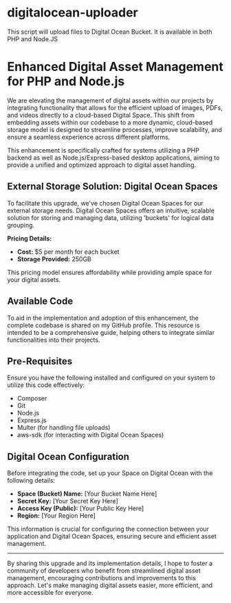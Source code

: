 # digitalocean-uploader
This script will upload files to Digital Ocean Bucket. It is available in both PHP and Node.JS

# Enhanced Digital Asset Management for PHP and Node.js

We are elevating the management of digital assets within our projects by integrating functionality that allows for the efficient upload of images, PDFs, and videos directly to a cloud-based Digital Space. This shift from embedding assets within our codebase to a more dynamic, cloud-based storage model is designed to streamline processes, improve scalability, and ensure a seamless experience across different platforms.

This enhancement is specifically crafted for systems utilizing a PHP backend as well as Node.js/Express-based desktop applications, aiming to provide a unified and optimized approach to digital asset handling.

## External Storage Solution: Digital Ocean Spaces

To facilitate this upgrade, we've chosen Digital Ocean Spaces for our external storage needs. Digital Ocean Spaces offers an intuitive, scalable solution for storing and managing data, utilizing 'buckets' for logical data grouping. 

**Pricing Details:**
- **Cost:** $5 per month for each bucket
- **Storage Provided:** 250GB

This pricing model ensures affordability while providing ample space for your digital assets.

## Available Code

To aid in the implementation and adoption of this enhancement, the complete codebase is shared on my GitHub profile. This resource is intended to be a comprehensive guide, helping others to integrate similar functionalities into their projects.

## Pre-Requisites

Ensure you have the following installed and configured on your system to utilize this code effectively:

- Composer
- Git
- Node.js
- Express.js
- Multer (for handling file uploads)
- aws-sdk (for interacting with Digital Ocean Spaces)

## Digital Ocean Configuration

Before integrating the code, set up your Space on Digital Ocean with the following details:

- **Space (Bucket) Name:** [Your Bucket Name Here]
- **Secret Key:** [Your Secret Key Here]
- **Access Key (Public):** [Your Public Key Here]
- **Region:** [Your Region Here]

This information is crucial for configuring the connection between your application and Digital Ocean Spaces, ensuring secure and efficient asset management.

---

By sharing this upgrade and its implementation details, I hope to foster a community of developers who benefit from streamlined digital asset management, encouraging contributions and improvements to this approach. Let's make managing digital assets easier, more efficient, and more accessible for everyone.
